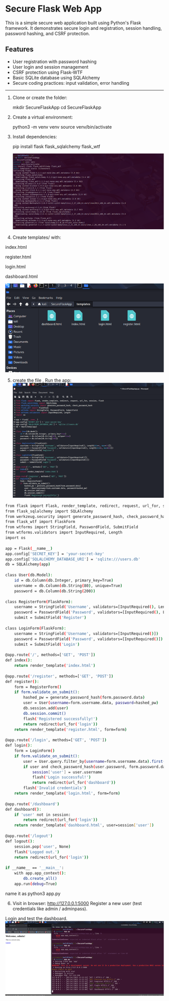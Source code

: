 Secure Flask Web App
=====================

This is a simple secure web application built using Python's Flask framework. It demonstrates secure login and registration, session handling, password hashing, and CSRF protection.

Features
--------
- User registration with password hashing
- User login and session management
- CSRF protection using Flask-WTF
- Basic SQLite database using SQLAlchemy
- Secure coding practices: input validation, error handling

------------------
1. Clone or create the folder:

    mkdir SecureFlaskApp
    cd SecureFlaskApp

2. Create a virtual environment:

    python3 -m venv venv
    source venv/bin/activate

3. Install dependencies:

    pip install flask flask_sqlalchemy flask_wtf

   ![Secure Flask Login](https://raw.githubusercontent.com/mchyasn/cyber-Projs-beginner-to-advanced/main/SecureFlaskApp/sc/Screenshot%202025-07-05%20101219.png)

4. Create templates/ with:

index.html

register.html

login.html

dashboard.html

![Flask Admin Dashboard](https://raw.githubusercontent.com/mchyasn/cyber-Projs-beginner-to-advanced/main/SecureFlaskApp/sc/Screenshot%202025-07-05%20101700.png)

5. create the file , Run the app:
![Flask User Dashboard](https://raw.githubusercontent.com/mchyasn/cyber-Projs-beginner-to-advanced/main/SecureFlaskApp/sc/Screenshot%202025-07-05%20101318.png)
```bash
from flask import Flask, render_template, redirect, request, url_for, session, flash
from flask_sqlalchemy import SQLAlchemy
from werkzeug.security import generate_password_hash, check_password_hash
from flask_wtf import FlaskForm
from wtforms import StringField, PasswordField, SubmitField
from wtforms.validators import InputRequired, Length
import os

app = Flask(__name__)
app.config['SECRET_KEY'] = 'your-secret-key'
app.config['SQLALCHEMY_DATABASE_URI'] = 'sqlite:///users.db'
db = SQLAlchemy(app)

class User(db.Model):
    id = db.Column(db.Integer, primary_key=True)
    username = db.Column(db.String(80), unique=True)
    password = db.Column(db.String(200))

class RegisterForm(FlaskForm):
    username = StringField('Username', validators=[InputRequired(), Length(min=4, max=15)])
    password = PasswordField('Password', validators=[InputRequired(), Length(min=6, max=80)])
    submit = SubmitField('Register')

class LoginForm(FlaskForm):
    username = StringField('Username', validators=[InputRequired()])
    password = PasswordField('Password', validators=[InputRequired()])
    submit = SubmitField('Login')

@app.route('/', methods=['GET', 'POST'])
def index():
    return render_template('index.html')

@app.route('/register', methods=['GET', 'POST'])
def register():
    form = RegisterForm()
    if form.validate_on_submit():
        hashed_pw = generate_password_hash(form.password.data)
        user = User(username=form.username.data, password=hashed_pw)
        db.session.add(user)
        db.session.commit()
        flash('Registered successfully!')
        return redirect(url_for('login'))
    return render_template('register.html', form=form)

@app.route('/login', methods=['GET', 'POST'])
def login():
    form = LoginForm()
    if form.validate_on_submit():
        user = User.query.filter_by(username=form.username.data).first()
        if user and check_password_hash(user.password, form.password.data):
            session['user'] = user.username
            flash('Login successful!')
            return redirect(url_for('dashboard'))
        flash('Invalid credentials')
    return render_template('login.html', form=form)

@app.route('/dashboard')
def dashboard():
    if 'user' not in session:
        return redirect(url_for('login'))
    return render_template('dashboard.html', user=session['user'])

@app.route('/logout')
def logout():
    session.pop('user', None)
    flash('Logged out.')
    return redirect(url_for('login'))

if __name__ == '__main__':
    with app.app_context():
        db.create_all()
    app.run(debug=True)

```

   name it as python3 app.py 
   
6. Visit in browser:
    http://127.0.0.1:5000
Register a new user (test credentials like admin / adminpass).

Login and test the dashboard.
![Flask Security Features](https://raw.githubusercontent.com/mchyasn/cyber-Projs-beginner-to-advanced/main/SecureFlaskApp/sc/Screenshot%202025-07-05%20102402.png)


